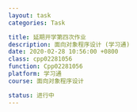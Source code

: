 ```yaml
---
layout: task
categories: Task

title: 延期开学第四次作业
description: 面向对象程序设计 (学习通)
date: 2020-02-28 10:56:00 +0800
class: cpp02281056
function: Cpp02281056
platform: 学习通
course: 面向对象程序设计

status: 进行中
---
```


